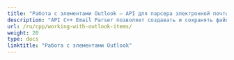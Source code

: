 ```yaml
---
title: "Работа с элементами Outlook — API для парсера электронной почты C++"
description: "API C++ Email Parser позволяет создавать и сохранять файлы MSG, работать с календарем Outlook, контактами, заметками, задачами и списками рассылки."
url: /ru/cpp/working-with-outlook-items/
weight: 20
type: docs
linktitle: "Работа с элементами Outlook"
---
```



